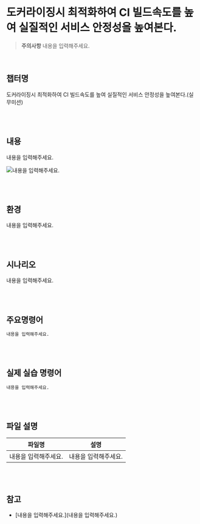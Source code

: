 # 도커라이징시 최적화하여 CI 빌드속도를 높여 실질적인 서비스 안정성을 높여본다.
> **주의사항**
내용을 입력해주세요.

<br>

## 챕터명

도커라이징시 최적화하여 CI 빌드속도를 높여 실질적인 서비스 안정성을 높여본다.(실무미션)

<br><br>

## 내용

내용을 입력해주세요.

![내용을 입력해주세요.](../)

<br><br>

## 환경

내용을 입력해주세요.

<br><br>

## 시나리오

내용을 입력해주세요.

<br><br>

## 주요명령어

```bash
내용을 입력해주세요.
```

<br><br>

## 실제 실습 명령어

```bash
내용을 입력해주세요.
```

<br><br>

## 파일 설명
|파일명|설명|
|---|---|
|내용을 입력해주세요.|내용을 입력해주세요.|

<br><br>

## 참고
- [내용을 입력해주세요.](내용을 입력해주세요.)
